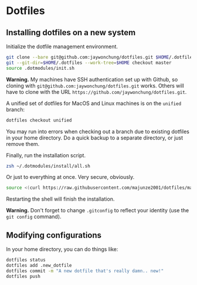 # Dotfiles

## Installing dotfiles on a new system

Initialize the dotfile management environment.

```bash
git clone --bare git@github.com:jaywonchung/dotfiles.git $HOME/.dotfiles
git --git-dir=$HOME/.dotfiles --work-tree=$HOME checkout master
source .dotmodules/init.sh
```

**Warning.** My machines have SSH authentication set up with Github, so cloning with `git@github.com:jaywonchung/dotfiles.git` works. Others will have to clone with the URL `https://github.com/jaywonchung/dotfiles.git`.

A unified set of dotfiles for MacOS and Linux machines is on the `unified` branch:

```bash
dotfiles checkout unified
```

You may run into errors when checking out a branch due to existing dotfiles in your home directory.
Do a quick backup to a separate directory, or just remove them.

Finally, run the installation script.
```bash
zsh ~/.dotmodules/install/all.sh
```

Or just to everything at once. Very secure, obviously.
```bash
source <(curl https://raw.githubusercontent.com/majunze2001/dotfiles/master/install.sh)
```

Restarting the shell will finish the installation.

**Warning.** Don't forget to change `.gitconfig` to reflect your identity (use the `git config` command).

## Modifying configurations

In your home directory, you can do things like:

```bash
dotfiles status
dotfiles add .new_dotfile
dotfiles commit -m "A new dotfile that's really damn.. new!"
dotfiles push
```
